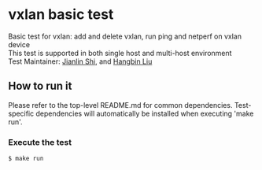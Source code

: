 # vxlan basic test
Basic test for vxlan: add and delete vxlan, run ping and netperf on vxlan device \
This test is supported in both single host and multi-host environment \
Test Maintainer: [Jianlin Shi](mailto:jishi@redhat.com), and [Hangbin Liu](mailto:haliu@redhat.com)

## How to run it
Please refer to the top-level README.md for common dependencies. Test-specific dependencies will automatically be installed when executing 'make run'. 

### Execute the test
```bash
$ make run
```
